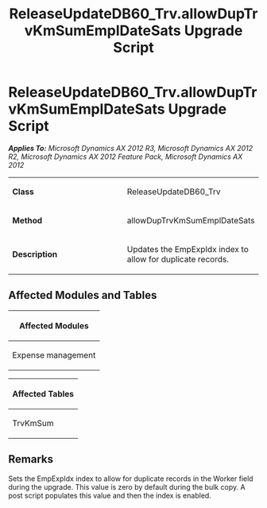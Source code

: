 ﻿---
title: ReleaseUpdateDB60_Trv.allowDupTrvKmSumEmplDateSats Upgrade Script
TOCTitle: ReleaseUpdateDB60_Trv.allowDupTrvKmSumEmplDateSats Upgrade Script
ms:assetid: 18940898-834f-3e5b-4b3a-4d21c67ebe16
ms:mtpsurl: https://msdn.microsoft.com/en-us/library/JJ718611(v=AX.60)
ms:contentKeyID: 49706895
ms.date: 05/18/2015
mtps_version: v=AX.60
---

# ReleaseUpdateDB60\_Trv.allowDupTrvKmSumEmplDateSats Upgrade Script 


_**Applies To:** Microsoft Dynamics AX 2012 R3, Microsoft Dynamics AX 2012 R2, Microsoft Dynamics AX 2012 Feature Pack, Microsoft Dynamics AX 2012_

<table>
<colgroup>
<col style="width: 50%" />
<col style="width: 50%" />
</colgroup>
<tbody>
<tr class="odd">
<td><p><strong>Class</strong></p></td>
<td><p>ReleaseUpdateDB60_Trv</p></td>
</tr>
<tr class="even">
<td><p><strong>Method</strong></p></td>
<td><p>allowDupTrvKmSumEmplDateSats</p></td>
</tr>
<tr class="odd">
<td><p><strong>Description</strong></p></td>
<td><p>Updates the EmpExpIdx index to allow for duplicate records.</p></td>
</tr>
</tbody>
</table>


## Affected Modules and Tables

<table>
<colgroup>
<col style="width: 100%" />
</colgroup>
<thead>
<tr class="header">
<th><p>Affected Modules</p></th>
</tr>
</thead>
<tbody>
<tr class="odd">
<td><p>Expense management</p></td>
</tr>
</tbody>
</table>


<table>
<colgroup>
<col style="width: 100%" />
</colgroup>
<thead>
<tr class="header">
<th><p>Affected Tables</p></th>
</tr>
</thead>
<tbody>
<tr class="odd">
<td><p>TrvKmSum</p></td>
</tr>
</tbody>
</table>


## Remarks

Sets the EmpExpIdx index to allow for duplicate records in the Worker field during the upgrade. This value is zero by default during the bulk copy. A post script populates this value and then the index is enabled.

  


